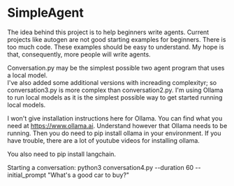# SimpleAgent

The idea behind this project is to help beginners write agents.  Current projects like autogen are not good starting examples for beginners.  There is too much code.  These examples should be easy to understand.  My hope is that, consequently, more people will write agents.

Conversation.py may be the simplest possible two agent program that uses a local model.  
I've also added some additional versions with increading complexityr; so conversation3.py is more complex than conversation2.py. I'm using Ollama to run local models as it is the simplest possible way to get started running local models.  

I won't give installation instructions here for Ollama.  You can find what you need at https://www.ollama.ai.  Understand however that Ollama needs to be running.  Then you do need to pip install ollama in your environment. If you have trouble, there are a lot of youtube videos for installing ollama.  

You also need to pip install langchain.

Starting a conversation:  python3 conversation4.py --duration 60 --initial_prompt "What's a good car to buy?"  
